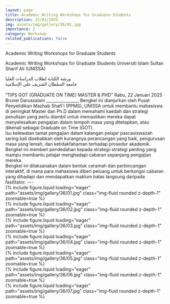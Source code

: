 ```yaml
---
layout: page
title: Academic Writing Workshops for Graduate Students
description: 22/01/2025
img: assets/img/gallery/36/01.jpg
importance: 2
category: Workshop
related_publications: false
---
```


<p class="distill-post-title">Academic Writing Workshops for Graduate Students</p>

Academic Writing Workshops for Graduate Students
Universiti Islam Sultan Sharif Ali (UNISSA)

<div class="rtl">
ورشة الكتابة لطلاب الدراسات العليا
<br>
جامعة السلطان الشريف علي الإسلامية
</div>
<br>
“TIPS GOT (GRADUATE ON TIME) MASTER &  PHD"
Rabu, 22 Januari 2025
Brunei Darussalam
________________
Bengkel ini dianjurkan oleh Pusat Penyelidikan Mazhab Shafi'i (PPMS), UNISSA untuk membantu mahasiswa di peringkat Master dan Ph.D dalam memahami kaedah dan strategi penulisan yang perlu diambil untuk memastikan mereka dapat menyelesaikan pengajian dalam tempoh masa yang ditetapkan, atau dikenali sebagai Graduate on Time (GOT).
<br>
Isu kelewatan tamat pengajian dalam kalangan pelajar pascasiswazah sering kali disebabkan oleh kurangnya perancangan yang baik, pengurusan masa yang lemah, dan ketidakfahaman terhadap prosedur akademik.
<br>
Bengkel ini memberi pendedahan kepada strategi-strategi penting yang mampu membantu pelajar menghadapi cabaran sepanjang pengajian mereka.
<br>
Bengkel ini dilaksanakan dalam bentuk ceramah dan perbincangan interaktif, di mana para mahasiswa diberi peluang untuk berkongsi cabaran yang dihadapi dan mendapatkan maklum balas langsung daripada fasilitator.
---

<div class="row mt-3">
    <div class="col-sm mt-3 mt-md-0">
        {% include figure.liquid loading="eager" path="assets/img/gallery/36/01.jpg" class="img-fluid rounded z-depth-1" zoomable=true %}
    </div>
    <div class="col-sm mt-3 mt-md-0">
        {% include figure.liquid loading="eager" path="assets/img/gallery/36/02.jpg" class="img-fluid rounded z-depth-1" zoomable=true %}
    </div>
    <div class="col-sm mt-3 mt-md-0">
        {% include figure.liquid loading="eager" path="assets/img/gallery/36/03.jpg" class="img-fluid rounded z-depth-1" zoomable=true %}
    </div>
</div>
<div class="row mt-3">
    <div class="col-sm mt-3 mt-md-0">
        {% include figure.liquid loading="eager" path="assets/img/gallery/36/04.jpg" class="img-fluid rounded z-depth-1" zoomable=true %}
    </div>
    <div class="col-sm mt-3 mt-md-0">
        {% include figure.liquid loading="eager" path="assets/img/gallery/36/05.jpg" class="img-fluid rounded z-depth-1" zoomable=true %}
    </div>
</div>

<div class="row mt-3">
    <div class="col-sm mt-3 mt-md-0">
        {% include figure.liquid loading="eager" path="assets/img/gallery/36/06.jpg" class="img-fluid rounded z-depth-1" zoomable=true %}
    </div>
    <div class="col-sm mt-3 mt-md-0">
        {% include figure.liquid loading="eager" path="assets/img/gallery/36/07.jpg" class="img-fluid rounded z-depth-1" zoomable=true %}
    </div>    
</div>
